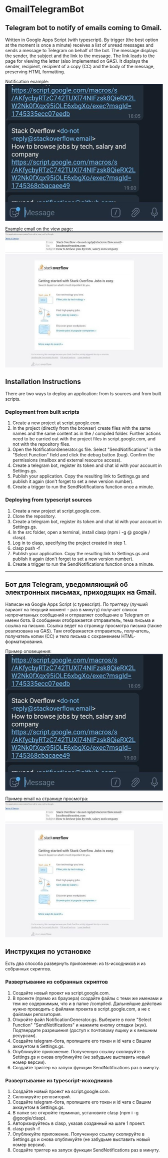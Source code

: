 # GmailTelegramBot

## Telegram bot to notify of emails coming to Gmail.

Written in Google Apps Script (with typescript). By trigger (the best option at the moment is once a minute) receives a list of unread messages and sends a message to Telegram on behalf of the bot. The message displays the sender, the subject and the link to the message. The link leads to the page for viewing the letter (also implemented on GAS). It displays the sender, recipient, recipient of a copy (CC) and the body of the message, preserving HTML formatting.

Notification example:  
![NotificationExample](https://github.com/HRAshton/GmailTlgrNotifier/blob/master/docs/NotificationExample.jpg)

Example email on the view page:  
![EmailViewerExample](https://github.com/HRAshton/GmailTlgrNotifier/blob/master/docs/EmailViewerExample.jpg)

## Installation Instructions

There are two ways to deploy an application: from ts sources and from built scripts.

### Deployment from built scripts
1. Create a new project at script.google.com.
1. In the project (directly from the browser) create files with the same names and the same content as in the / compiled folder. Further actions need to be carried out with the project files in script.google.com, and not with the repository files.
1. Open the NotificationGenerator.gs file. Select "SendNotifications" in the "Select Function" field and click the debug button (bug). Confirm the permissions (mailbox and external resource access).
1. Create a telegram bot, register its token and chat id with your account in Settings.gs.
1. Publish your application. Copy the resulting link to Settings.gs and publish it again (don't forget to set a new version number).
1. Create a trigger to run the SendNotifications function once a minute.

### Deploying from typescript sources
1. Create a new project at script.google.com.
1. Clone the repository.
1. Create a telegram bot, register its token and chat id with your account in Settings.gs.
1. In the src folder, open a terminal, install clasp (npm i -g @ google / clasp).
1. Log in to clasp, specifying the project created in step 1.
1. clasp push -f
1. Publish your application. Copy the resulting link to Settings.gs and publish it again (don't forget to set a new version number).
1. Create a trigger to run the SendNotifications function once a minute.

---


## Бот для Telegram, уведомляющий об электронных письмах, приходящих на Gmail. 

Написан на Google Apps Script (с typescript). По триггеру (лучший вариант на текущий момент - раз в минуту) получает список непрочитанных сообщений и отправляет сообщение в Telegram от имени бота. В сообщении отображается отправитель, тема письма и ссылка на письмо. Ссылка ведет на страницу просмотра письма (также реализована на GAS). Там отображается отправитель, получатель, получатель копии (СС) и тело письма с сохранением HTML-форматирования.

Пример оповещения:  
![NotificationExample](https://github.com/HRAshton/GmailTlgrNotifier/blob/master/docs/NotificationExample.jpg)

Пример email на странице просмотра:  
![EmailViewerExample](https://github.com/HRAshton/GmailTlgrNotifier/blob/master/docs/EmailViewerExample.jpg)

## Инструкция по установке

Есть два способа развернуть приложение: из ts-исходников и из собранных скриптов.

### Развертывание из собранных скриптов
1. Создайте новый проект на script.google.com.
1. В проекте (прямо из браузера) создайте файлы с теми же именами и тем же содержимым, что и в папке /compiled. Дальнейшие действия нужно проводить с файлами проекта в script.google.com, а не с файлами репозитория.
1. Откройте файл NotificationGenerator.gs. Выберите в поле "Select Function" "SendNotifications" и нажмите кнопку отладки (жук). Подтвердите разрешения (доступ к почтовому ящику и к внешним ресурсам).
1. Создайте telegram-бота, пропишите его токен и id чата с Вашим аккаунтом в Settings.gs.
1. Опубликуйте приложение. Полученную ссылку скопируйте в Settings.gs и снова опубликуйте (не забудьме выставить новый номер версии).
1. Создайте триггер на запуск функции SendNotifications раз в минуту.

### Развертывание из typescript-исходников
1. Создайте новый проект на script.google.com.
1. Склонируйте репозиторий.
1. Создайте telegram-бота, пропишите его токен и id чата с Вашим аккаунтом в Settings.gs.
1. В папке src откройте терминал, установите clasp (npm i -g @google/clasp).
1. Авторизируйтесь в clasp, указав созданный на шаге 1 проект.
1. clasp push -f
1. Опубликуйте приложение. Полученную ссылку скопируйте в Settings.gs и снова опубликуйте (не забудьме выставить новый номер версии).
1. Создайте триггер на запуск функции SendNotifications раз в минуту.
